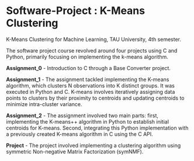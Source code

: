 # Software-Project : K-Means Clustering
K-Means Clustering for Machine Learning, TAU University, 4th semester.

The software project course revolved around four projects using C and Python, primarily focusing on implementing the k-means algorithm.

**Assignment_0** - Introduction to C through a Base Converter project.

**Assignment_1** - The assignment tackled implementing the K-means algorithm, which clusters N observations into K distinct groups. It was executed in Python and C.
K-means involves iteratively assigning data points to clusters by their proximity to centroids and updating centroids to minimize intra-cluster variance.

**Assignment_2** - The assignment involved two main parts: first, implementing the K-means++ algorithm in Python to establish initial centroids for K-means.
Second, integrating this Python implementation with a previously created K-means algorithm in C using the C API. 

**Project** - The project involved implementing a clustering algorithm using symmetric Non-negative Matrix Factorization (symNMF).

